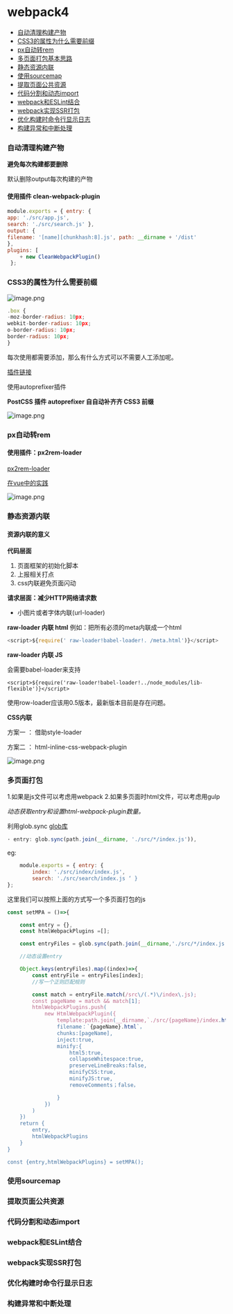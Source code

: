 # webpack4

- [自动清理构建产物](#1)
- [CSS3的属性为什么需要前缀](#2)
- [px自动转rem](#3)
- [多页面打包基本思路](#4)
- [静态资源内联](#5)
- [使用sourcemap](#6)
- [提取页面公共资源](#7)
- [代码分割和动态import](#8)
- [webpack和ESLint结合](#9)
- [webpack实现SSR打包](#10)
- [优化构建时命令行显示日志](#11)
- [构建异常和中断处理](#12)




<h3 id="1">自动清理构建产物</h3>

**避免每次构建都要删除**

默认删除output每次构建的产物

#### 使用插件 clean-webpack-plugin

```js
module.exports = { entry: {
app: './src/app.js',
search: './src/search.js' },
output: {
filename: '[name][chunkhash:8].js', path: __dirname + '/dist'
},
plugins: [
    + new CleanWebpackPlugin() 
 };
```

<h3 id="2">CSS3的属性为什么需要前缀</h3>

![image.png](https://upload-images.jianshu.io/upload_images/5531021-96d8cb4e707dae78.png?imageMogr2/auto-orient/strip%7CimageView2/2/w/1240)


```js
.box {
-moz-border-radius: 10px;
webkit-border-radius: 10px; 
o-border-radius: 10px; 
border-radius: 10px;
}
```

每次使用都需要添加，那么有什么方式可以不需要人工添加呢。

[插件链接](https://www.webpackjs.com/loaders/postcss-loader/)

使用autoprefixer插件

**PostCSS 插件 autoprefixer ⾃自动补⻬齐 CSS3 前缀**

![image.png](https://upload-images.jianshu.io/upload_images/5531021-84d80df46fc6eeae.png?imageMogr2/auto-orient/strip%7CimageView2/2/w/1240)

<h3 id="3">px自动转rem</h3>

#### 使用插件：px2rem-loader

[px2rem-loader](https://www.npmjs.com/package/px2rem-loader)

[在vue中的实践](https://www.cnblogs.com/xiaobaibubai/p/8528744.html)

![image.png](https://upload-images.jianshu.io/upload_images/5531021-0f15b09fe1ae2925.png?imageMogr2/auto-orient/strip%7CimageView2/2/w/1240)



<h3 id="5">静态资源内联</h3>

#### 资源内联的意义

**代码层面**

1. 页面框架的初始化脚本
2. 上报相关打点
3. css内联避免页面闪动

**请求层面：减少HTTP网络请求数**

* 小图片或者字体内联(url-loader)

**raw-loader 内联 html**
例如：把所有必须的meta内联成一个html

```js
<script>${require(' raw-loader!babel-loader!. /meta.html')}</script>
```

**raw-loader 内联 JS**

会需要babel-loader来支持

```
<script>${require('raw-loader!babel-loader!../node_modules/lib-flexible')}</script>
```

使用row-loader应该用0.5版本，最新版本目前是存在问题。

**CSS内联**

方案一 ： 借助style-loader

方案二 ： html-inline-css-webpack-plugin

![image.png](https://upload-images.jianshu.io/upload_images/5531021-343309f9cd3a31be.png?imageMogr2/auto-orient/strip%7CimageView2/2/w/1240)


<h3 id="4">多页面打包</h3>

1.如果是js文件可以考虑用webpack
2.如果多页面时html文件，可以考虑用gulp

*动态获取entry和设置html-webpack-plugin数量。*

利用glob.sync [glob库](https://www.npmjs.com/package/glob)

```js
· entry: glob.sync(path.join(__dirname, './src/*/index.js')),
```
eg:

```js
    module.exports = { entry: {
        index: './src/index/index.js',
        search: './src/search/index.js ‘ }
};
```

这里我们可以按照上面的方式写一个多页面打包的js

```js
const setMPA = ()=>{

    const entry = {},
    const htmlWebpackPlugins =[];

    const entryFiles = glob.sync(path.join(__dirname,'./src/*/index.js'))

    //动态设置entry

    Object.keys(entryFiles).map((index)=>{
        const entryFile = entryFiles[index];
        //写一个正则匹配规则

        const match = entryFile.match(/src\/(.*)\/index\.js);
        const pageName = match && match[1];
        htmlWebpackPlugins.push(
            new HtmlWebpackPlugin({
                template:path.join(__dirname,`./src/{pageName}/index.html`)
                filename：`{pageName}.html`，
                chunks:[pageName],
                inject:true,
                minify:{
                    html5:true,
                    collapseWhitespace:true,
                    preserveLineBreaks:false,
                    minifyCSS:true,
                    minifyJS:true,
                    removeComments；false，

                }
            })
        )
    })
    return {
        entry,
        htmlWebpackPlugins
    }
}

const {entry,htmlWebpackPlugins} = setMPA();
```

<h3 id="6">使用sourcemap</h3>
<h3 id="7">提取页面公共资源</h3>
<h3 id="8">代码分割和动态import</h3>
<h3 id="9">webpack和ESLint结合</h3>
<h3 id="10">webpack实现SSR打包</h3>
<h3 id="11">优化构建时命令行显示日志</h3>
<h3 id="12">构建异常和中断处理</h3>




















